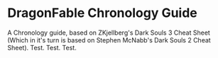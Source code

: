 # DragonFable Chronology Guide
A Chronology guide, based on ZKjellberg's Dark Souls 3 Cheat Sheet (Which in it's turn is based on Stephen McNabb's Dark Souls 2 Cheat Sheet).
Test. Test. Test.
